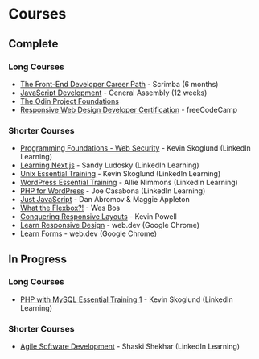 # Courses

## Complete

### Long Courses

- [The Front-End Developer Career Path](https://scrimba.com/learn/frontend) - Scrimba (6 months)
- [JavaScript Development](https://generalassemb.ly/education/javascript-development/sydney) - General Assembly (12 weeks)
- [The Odin Project Foundations](https://www.theodinproject.com/paths/foundations/courses/foundations)
- [Responsive Web Design Developer Certification](https://www.freecodecamp.org/certification/mchlol/responsive-web-design) - freeCodeCamp

### Shorter Courses

- [Programming Foundations - Web Security](https://www.linkedin.com/learning/programming-foundations-web-security-22680062) - Kevin Skoglund (LinkedIn Learning)
- [Learning Next.js](https://www.linkedin.com/learning/learning-next-js) - Sandy Ludosky (LinkedIn Learning)
- [Unix Essential Training](https://www.linkedin.com/learning/unix-essential-training) - Kevin Skoglund (LinkedIn Learning)
- [WordPress Essential Training](https://www.linkedin.com/learning/wordpress-essential-training-22616273) - Allie Nimmons (LinkedIn Learning)
- [PHP for WordPress](https://www.linkedin.com/learning/php-for-wordpress) - Joe Casabona (LinkedIn Learning)
- [Just JavaScript](https://justjavascript.com/) - Dan Abromov & Maggie Appleton
- [What the Flexbox?!](https://flexbox.io/) - Wes Bos
- [Conquering Responsive Layouts](https://courses.kevinpowell.co/courses/conquering-responsive-layouts) - Kevin Powell
- [Learn Responsive Design](https://web.dev/learn/design/) - web.dev (Google Chrome)
- [Learn Forms](https://web.dev/learn/forms/) - web.dev (Google Chrome)

## In Progress

### Long Courses

- [PHP with MySQL Essential Training 1](https://www.linkedin.com/learning/php-with-mysql-essential-training-1-the-basics) - Kevin Skoglund (LinkedIn Learning)

### Shorter Courses

- [Agile Software Development](https://www.linkedin.com/learning/agile-software-development) - Shaski Shekhar (LinkedIn Learning)

<!-- ## Paused

### Long Courses

- [The Odin Project Full Stack JavaScript](https://www.theodinproject.com/paths/full-stack-javascript)
- [Beginner JavaScript](https://beginnerjavascript.com/) - Wes Bos

### Shorter Courses

- [CSS Grid](https://cssgrid.io/) - Wes Bos -->
